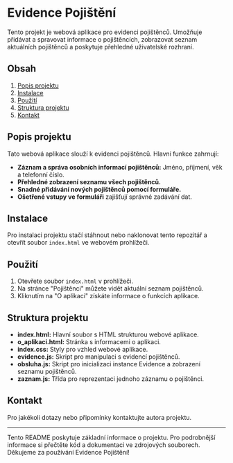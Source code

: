  # Evidence Pojištění

Tento projekt je webová aplikace pro evidenci pojištěnců. Umožňuje přidávat a spravovat informace o pojištěncích, zobrazovat seznam aktuálních pojištěnců a poskytuje přehledné uživatelské rozhraní.

## Obsah

1. [Popis projektu](#popis-projektu)
2. [Instalace](#instalace)
3. [Použití](#použití)
4. [Struktura projektu](#struktura-projektu)
5. [Kontakt](#kontakt)

## Popis projektu

Tato webová aplikace slouží k evidenci pojištěnců. Hlavní funkce zahrnují:

- **Záznam a správa osobních informací pojištěnců:** Jméno, příjmení, věk a telefonní číslo.
- **Přehledné zobrazení seznamu všech pojištěnců.**
- **Snadné přidávání nových pojištěnců pomocí formuláře.**
- **Ošetřené vstupy ve formuláři** zajišťují správné zadávání dat.

## Instalace

Pro instalaci projektu stačí stáhnout nebo naklonovat tento repozitář a otevřít soubor `index.html` ve webovém prohlížeči.

## Použití

1. Otevřete soubor `index.html` v prohlížeči.
2. Na stránce "Pojištěnci" můžete vidět aktuální seznam pojištěnců.
3. Kliknutím na "O aplikaci" získáte informace o funkcích aplikace.

## Struktura projektu

- **index.html:** Hlavní soubor s HTML strukturou webové aplikace.
- **o_aplikaci.html:** Stránka s informacemi o aplikaci.
- **index.css:** Styly pro vzhled webové aplikace.
- **evidence.js:** Skript pro manipulaci s evidencí pojištěnců.
- **obsluha.js:** Skript pro inicializaci instance Evidence a zobrazení seznamu pojištěnců.
- **zaznam.js:** Třída pro reprezentaci jednoho záznamu o pojištěnci.

## Kontakt

Pro jakékoli dotazy nebo připomínky kontaktujte autora projektu.

---

Tento README poskytuje základní informace o projektu. Pro podrobnější informace si přečtěte kód a dokumentaci ve zdrojových souborech. Děkujeme za používání Evidence Pojištění!
